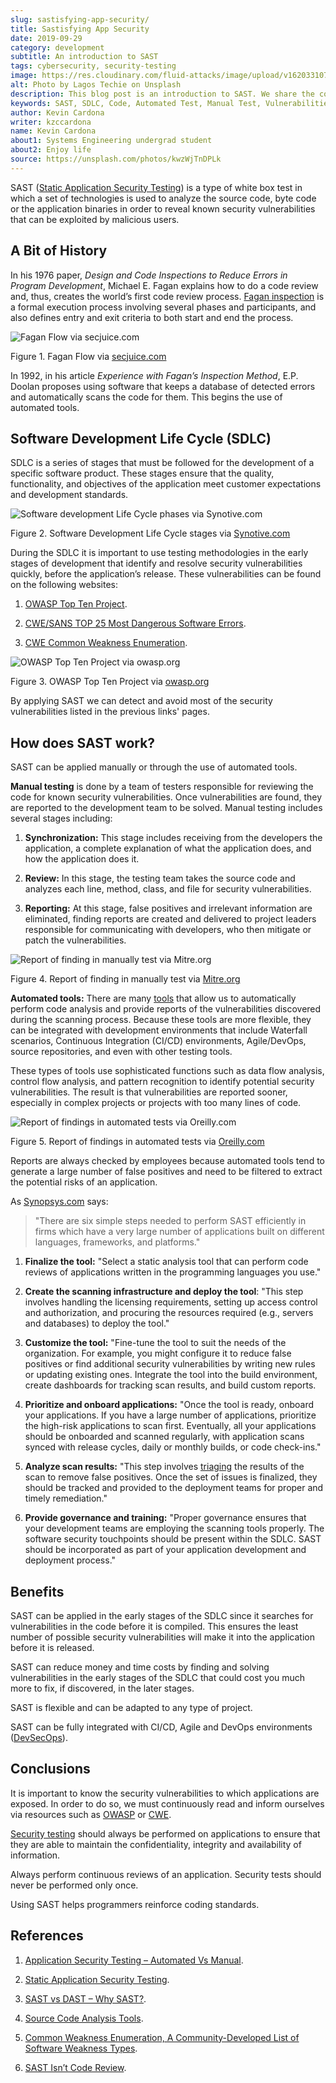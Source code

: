```yaml
---
slug: sastisfying-app-security/
title: Sastisfying App Security
date: 2019-09-29
category: development
subtitle: An introduction to SAST
tags: cybersecurity, security-testing
image: https://res.cloudinary.com/fluid-attacks/image/upload/v1620331073/blog/sastisfying-app-security/cover_pbcyaf.webp
alt: Photo by Lagos Techie on Unsplash
description: This blog post is an introduction to SAST. We share the concept, how SAST works, its types, history, and some of the benefits of implementing it in projects.
keywords: SAST, SDLC, Code, Automated Test, Manual Test, Vulnerabilities, Ethical Hacking, Pentesting
author: Kevin Cardona
writer: kzccardona
name: Kevin Cardona
about1: Systems Engineering undergrad student
about2: Enjoy life
source: https://unsplash.com/photos/kwzWjTnDPLk
---
```


SAST ([Static Application Security Testing](../../product/sast/))
is a type of white box test
in which a set of technologies is used
to analyze the source code,
byte code or the application binaries
in order to reveal known security vulnerabilities
that can be exploited by malicious users.

## A Bit of History

In his 1976 paper, _Design and Code Inspections to Reduce Errors in
Program Development_, Michael E. Fagan explains how to do a code review
and, thus, creates the world’s first code review process. [Fagan
inspection](https://en.wikipedia.org/wiki/Fagan_inspection) is a formal
execution process involving several phases and participants, and also
defines entry and exit criteria to both start and end the process.

<div class="imgblock">

![Fagan Flow via secjuice.com](https://res.cloudinary.com/fluid-attacks/image/upload/v1620331068/blog/sastisfying-app-security/fagan_jbxgtk.webp)

<div class="title">

Figure 1. Fagan Flow via [secjuice.com](https://www.secjuice.com/sast-isnt-code-review-fight-me/)

</div>

</div>

In 1992, in his article _Experience with Fagan’s Inspection Method_,
E.P. Doolan proposes using software that keeps a database of detected
errors and automatically scans the code for them. This begins the use of
automated tools.

## Software Development Life Cycle (SDLC)

SDLC is a series of stages that must be followed for the development
of a specific software product. These stages ensure that the quality,
functionality, and objectives of the application meet customer
expectations and development standards.

<div class="imgblock">

![Software development Life Cycle phases via Synotive.com](https://res.cloudinary.com/fluid-attacks/image/upload/v1620331069/blog/sastisfying-app-security/sdlc_tgxhhl.webp)

<div class="title">

Figure 2. Software Development Life Cycle stages via
[Synotive.com](https://www.synotive.com/blog/wp-content/uploads/2017/02/software-development-life-cycle.jpg)

</div>

</div>

During the SDLC it is important to use testing methodologies in the
early stages of development that identify and resolve security
vulnerabilities quickly, before the application’s release. These
vulnerabilities can be found on the following websites:

1. [OWASP Top Ten
   Project](https://www.owasp.org/index.php/Category:OWASP_Top_Ten_Project).

2. [CWE/SANS TOP 25 Most Dangerous Software
   Errors](https://www.sans.org/top25-software-errors/).

3. [CWE Common Weakness Enumeration](https://cwe.mitre.org/).

<div class="imgblock">

![OWASP Top Ten Project via owasp.org](https://res.cloudinary.com/fluid-attacks/image/upload/v1620331070/blog/sastisfying-app-security/owasp_nks30b.webp)

<div class="title">

Figure 3. OWASP Top Ten Project via [owasp.org](https://www.owasp.org/images/5/5e/OWASP-Top-10-2017-es.pdf)

</div>

</div>

By applying SAST
we can detect and avoid most of the security vulnerabilities
listed in the previous links' pages.

## How does SAST work?

SAST can be applied manually or through the use of automated tools.

**Manual testing** is done by a team of testers responsible for
reviewing the code for known security vulnerabilities. Once
vulnerabilities are found, they are reported to the development team to
be solved. Manual testing includes several stages including:

1. **Synchronization:** This stage includes receiving from the
   developers the application, a complete explanation of what the
   application does, and how the application does it.

2. **Review:** In this stage, the testing team takes the source code
   and analyzes each line, method, class, and file for security
   vulnerabilities.

3. **Reporting:** At this stage, false positives and irrelevant
   information are eliminated, finding reports are created and
   delivered to project leaders responsible for communicating with
   developers, who then mitigate or patch the vulnerabilities.

<div class="imgblock">

![Report of finding in manually test via Mitre.org](https://res.cloudinary.com/fluid-attacks/image/upload/v1620331068/blog/sastisfying-app-security/report_vsuvtz.webp)

<div class="title">

Figure 4. Report of finding in manually test via
[Mitre.org](https://www.mitre.org/sites/default/files/publications/secure-code-review-report-sample.pdf)

</div>

</div>

**Automated tools:** There are many
[tools](https://www.owasp.org/index.php/Source_Code_Analysis_Tools) that
allow us to automatically perform code analysis and provide reports of
the vulnerabilities discovered during the scanning process. Because
these tools are more flexible, they can be integrated with development
environments that include Waterfall scenarios, Continuous Integration
(CI/CD) environments, Agile/DevOps, source repositories, and even
with other testing tools.

These types of tools use sophisticated functions such as data flow
analysis, control flow analysis, and pattern recognition to identify
potential security vulnerabilities. The result is that vulnerabilities
are reported sooner, especially in complex projects or projects with too
many lines of code.

<div class="imgblock">

![Report of findings in automated tests via Oreilly.com](https://res.cloudinary.com/fluid-attacks/image/upload/v1620331068/blog/sastisfying-app-security/toolreport_jjexvn.webp)

<div class="title">

Figure 5. Report of findings in automated tests via
[Oreilly.com](https://www.oreilly.com/library/view/industrial-internet-application/9781788298599/521ecdf9-f298-4e26-9b68-5baf6602094d.xhtml)

</div>

</div>

Reports are always checked by employees because automated tools tend to
generate a large number of false positives and need to be filtered to
extract the potential risks of an application.

As
[Synopsys.com](https://www.synopsys.com/software-integrity/resources/knowledge-database/static-application-security-testing.html)
says:

> "There are six simple steps needed to perform SAST efficiently in
> firms which have a very large number of applications built on
> different languages, frameworks, and platforms."

1. **Finalize the tool:** "Select a static analysis tool that can
   perform code reviews of applications written in the programming
   languages you use."

2. **Create the scanning infrastructure and deploy the tool**: "This
   step involves handling the licensing requirements, setting up access
   control and authorization, and procuring the resources required
   (e.g., servers and databases) to deploy the tool."

3. **Customize the tool:** "Fine-tune the tool to suit the needs of the
   organization. For example, you might configure it to reduce false
   positives or find additional security vulnerabilities by writing new
   rules or updating existing ones. Integrate the tool into the build
   environment, create dashboards for tracking scan results, and build
   custom reports.

4. **Prioritize and onboard applications:** "Once the tool is ready,
   onboard your applications. If you have a large number of
   applications, prioritize the high-risk applications to scan first.
   Eventually, all your applications should be onboarded and scanned
   regularly, with application scans synced with release cycles, daily
   or monthly builds, or code check-ins."

5. **Analyze scan results:** "This step involves
   [triaging](../triage-hacker/) the results of the scan to remove
   false positives. Once the set of issues is finalized, they should be
   tracked and provided to the deployment teams for proper and timely
   remediation."

6. **Provide governance and training:** "Proper governance ensures that
   your development teams are employing the scanning tools properly.
   The software security touchpoints should be present within the
   SDLC. SAST should be incorporated as part of your application
   development and deployment process."

## Benefits

SAST can be applied in the early stages of the SDLC since it
searches for vulnerabilities in the code before it is compiled. This
ensures the least number of possible security vulnerabilities will make
it into the application before it is released.

SAST can reduce money and time costs by finding and solving
vulnerabilities in the early stages of the SDLC that could cost you
much more to fix, if discovered, in the later stages.

SAST is flexible and can be adapted to any type of project.

SAST can be fully integrated with CI/CD,
Agile and DevOps environments ([DevSecOps](../../solutions/devsecops/)).

## Conclusions

It is important to know the security vulnerabilities
to which applications are exposed.
In order to do so,
we must continuously read and inform ourselves
via resources such as [OWASP](../../compliance/owasp/)
or [CWE](../../compliance/cwe/).

[Security testing](../../solutions/security-testing/)
should always be performed on applications
to ensure that
they are able to maintain the confidentiality,
integrity and availability of information.

Always perform continuous reviews of an application. Security tests
should never be performed only once.

Using SAST helps programmers reinforce coding standards.

## References

1. [Application Security Testing – Automated Vs
   Manual](https://www.checkmarx.com/2015/05/19/application-security-testing-automated-vs-manual/).

2. [Static Application Security
   Testing](https://www.synopsys.com/software-integrity/resources/knowledge-database/static-application-security-testing.html).

3. [SAST vs DAST – Why
   SAST?](https://www.checkmarx.com/2015/04/29/sast-vs-dast-why-sast-3/).

4. [Source Code Analysis
   Tools](https://www.owasp.org/index.php/Source_Code_Analysis_Tools).

5. [Common Weakness Enumeration, A Community-Developed List of Software
   Weakness Types](https://cwe.mitre.org/).

6. [SAST Isn’t Code
   Review](https://www.secjuice.com/sast-isnt-code-review-fight-me/).
